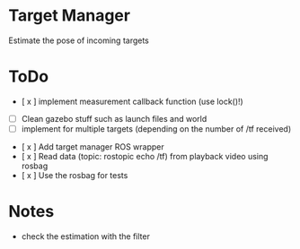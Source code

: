 # Target Manager

Estimate the pose of incoming targets

# ToDo

- [ x ] implement measurement callback function (use lock()!)
- [ ] Clean gazebo stuff such as launch files and world
- [ ] implement for multiple targets (depending on the number of /tf received)
- [ x ] Add target manager ROS wrapper
- [ x ] Read data (topic: rostopic echo /tf) from playback video using rosbag
- [ x ] Use the rosbag for tests


# Notes

- check the estimation with the filter

